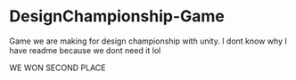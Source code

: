# DesignChampionship-Game
Game we are making for design championship with unity. I dont know why I have readme because we dont need it lol 

WE WON SECOND PLACE
